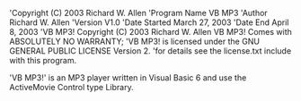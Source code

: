 'Copyright (C) 2003 Richard W. Allen
'Program Name  VB MP3
'Author        Richard W. Allen
'Version       V1.0
'Date Started  March 27, 2003
'Date End      April 8, 2003
'VB MP3! Copyright (C) 2003 Richard W. Allen  VB MP3! Comes with ABSOLUTELY NO WARRANTY;
'VB MP3! is licensed under the GNU GENERAL PUBLIC LICENSE Version 2.
'for details see the license.txt include with this program.

'VB MP3!' is an MP3 player written in Visual Basic 6 and use the ActiveMovie Control type Library.
